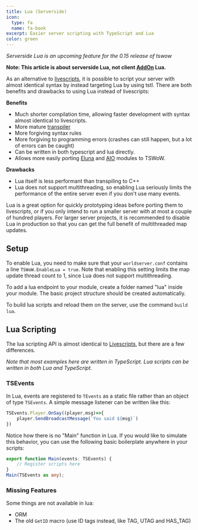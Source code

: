 ```yaml
---
title: Lua (Serverside)
icon:
  type: fa
  name: fa-book
excerpt: Easier server scripting with TypeScript and Lua
color: green
---
```


_Serverside Lua is an upcoming feature for the 0.15 release of tswow_

**Note: This article is about serverside Lua, not client [AddOn](https://tswow.github.io/tswow-wiki/documentation/addons/) Lua.**

As an alternative to [livescripts](https://tswow.github.io/tswow-wiki/documentation/livescripts/), it is possible to script your server with almost identical syntax by instead targeting Lua by using tstl. There are both benefits and drawbacks to using Lua instead of livescripts:

**Benefits**
- Much shorter compilation time, allowing faster development with syntax almost identical to livescripts.
- More mature [transpiler](https://github.com/TypeScriptToLua/TypeScriptToLua)
- More forgiving syntax rules
- More forgiving to programming errors (crashes can still happen, but a lot of errors can be caught)
- Can be written in both typescript and lua directly.
- Allows more easily porting [Eluna](https://github.com/ElunaLuaEngine/Eluna) and [AIO](https://github.com/Rochet2/AIO.git) modules to TSWoW.

**Drawbacks**
- Lua itself is less performant than transpiling to C++
- Lua does not support multithreading, so enabling Lua seriously limits the performance of the entire server even if you don't use many events.

Lua is a great option for quickly prototyping ideas before porting them to livescripts, or if you only intend to run a smaller server with at most a couple of hundred players. For larger server projects, it is recommended to disable Lua in production so that you can get the full benefit of multithreaded map updates.

## Setup

To enable Lua, you need to make sure that your `worldserver.conf` contains a line `TSWoW.EnableLua = true`. Note that enabling this setting limits the map update thread count to 1, since Lua does not support multithreading.

To add a lua endpoint to your module, create a folder named "lua" inside your module. The basic project structure should be created automatically.

To build lua scripts and reload them on the server, use the command `build lua`.

## Lua Scripting

The lua scripting API is almost identical to [Livescripts](https://tswow.github.io/tswow-wiki/documentation/livescripts/), but there are a few differences.

_Note that most examples here are written in TypeScript. Lua scripts can be written in both Lua and TypeScript._

### TSEvents

In Lua, events are registered to `TEvents` as a static file rather than an object of type `TSEvents`. A simple message listener can be written like this:

```ts
TSEvents.Player.OnSay((player,msg)=>{
    player.SendBroadcastMessage(`You said ${msg}`)
})
```

Notice how there is no "Main" function in Lua. If you would like to simulate this behavior, you can use the following basic boilerplate anywhere in your scripts:

```ts
export function Main(events: TSEvents) {
    // Register scripts here
}
Main(TSEvents as any);
```

### Missing Features

Some things are not available in lua:

- ORM
- The old `GetID` macro (use ID tags instead, like TAG, UTAG and HAS_TAG)
